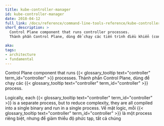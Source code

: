 ```yaml
---
title: kube-controller-manager
id: kube-controller-manager
date: 2018-04-12
full_link: /docs/reference/command-line-tools-reference/kube-controller-manager/
short_description: >
  Control Plane component that runs controller processes.
  Thành phần Control Plane, dùng để chạy các tiến trình điều khiển (controller process).

aka: 
tags:
- architecture
- fundamental
---
```

 Control Plane component that runs {{< glossary_tooltip text="controller" term_id="controller" >}} processes.
 Thành phần Control Plane, dùng để chạy các {{< glossary_tooltip text="controller" term_id="controller" >}} process.  

<!--more-->

Logically, each {{< glossary_tooltip text="controller" term_id="controller" >}} is a separate process, but to reduce complexity, they are all compiled into a single binary and run in a single process.
Về mặt logic, mỗi {{< glossary_tooltip text="controller" term_id="controller" >}} là một process riêng biệt, nhưng để giảm thiểu độ phức tạp, tất cả chúng 